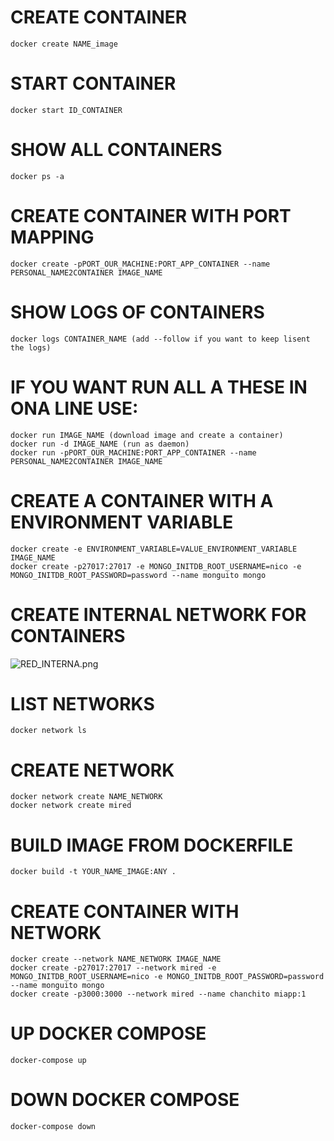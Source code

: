 # CREATE CONTAINER
```
docker create NAME_image
```

# START CONTAINER
```
docker start ID_CONTAINER
`````

# SHOW ALL CONTAINERS
```
docker ps -a
```

# CREATE CONTAINER WITH PORT MAPPING
```
docker create -pPORT_OUR_MACHINE:PORT_APP_CONTAINER --name PERSONAL_NAME2CONTAINER IMAGE_NAME 
````

# SHOW LOGS OF CONTAINERS
```
docker logs CONTAINER_NAME (add --follow if you want to keep lisent the logs)
```


# IF YOU WANT RUN ALL A THESE IN ONA LINE USE:
```
docker run IMAGE_NAME (download image and create a container)
docker run -d IMAGE_NAME (run as daemon)
docker run -pPORT_OUR_MACHINE:PORT_APP_CONTAINER --name PERSONAL_NAME2CONTAINER IMAGE_NAME 
```

# CREATE A CONTAINER WITH A ENVIRONMENT VARIABLE
```
docker create -e ENVIRONMENT_VARIABLE=VALUE_ENVIRONMENT_VARIABLE IMAGE_NAME
docker create -p27017:27017 -e MONGO_INITDB_ROOT_USERNAME=nico -e MONGO_INITDB_ROOT_PASSWORD=password --name monguito mongo
```

# CREATE INTERNAL NETWORK FOR CONTAINERS
![RED_INTERNA.png](RED_INTERNA.png)

# LIST NETWORKS
```
docker network ls
```

# CREATE NETWORK
```
docker network create NAME_NETWORK
docker network create mired
```

# BUILD IMAGE FROM DOCKERFILE
```
docker build -t YOUR_NAME_IMAGE:ANY .
```

# CREATE CONTAINER WITH NETWORK
```
docker create --network NAME_NETWORK IMAGE_NAME
docker create -p27017:27017 --network mired -e MONGO_INITDB_ROOT_USERNAME=nico -e MONGO_INITDB_ROOT_PASSWORD=password --name monguito mongo
docker create -p3000:3000 --network mired --name chanchito miapp:1
``` 

# UP DOCKER COMPOSE
```
docker-compose up
```


# DOWN DOCKER COMPOSE
```
docker-compose down
```
